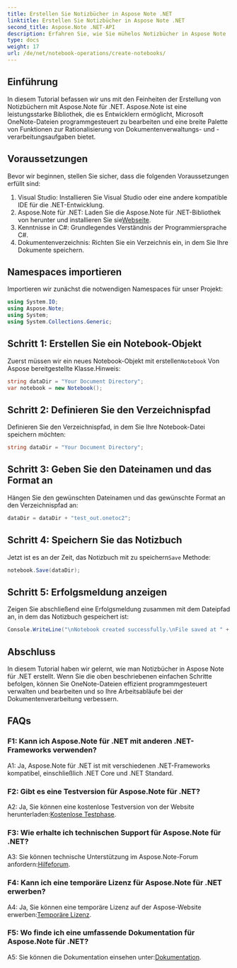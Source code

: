 ```yaml
---
title: Erstellen Sie Notizbücher in Aspose Note .NET
linktitle: Erstellen Sie Notizbücher in Aspose Note .NET
second_title: Aspose.Note .NET-API
description: Erfahren Sie, wie Sie mühelos Notizbücher in Aspose Note .NET erstellen. Steigern Sie jetzt Ihre Dokumentenverarbeitungs-Workflows.
type: docs
weight: 17
url: /de/net/notebook-operations/create-notebooks/
---
```

## Einführung

In diesem Tutorial befassen wir uns mit den Feinheiten der Erstellung von Notizbüchern mit Aspose.Note für .NET. Aspose.Note ist eine leistungsstarke Bibliothek, die es Entwicklern ermöglicht, Microsoft OneNote-Dateien programmgesteuert zu bearbeiten und eine breite Palette von Funktionen zur Rationalisierung von Dokumentenverwaltungs- und -verarbeitungsaufgaben bietet.

## Voraussetzungen

Bevor wir beginnen, stellen Sie sicher, dass die folgenden Voraussetzungen erfüllt sind:

1. Visual Studio: Installieren Sie Visual Studio oder eine andere kompatible IDE für die .NET-Entwicklung.
2.  Aspose.Note für .NET: Laden Sie die Aspose.Note für .NET-Bibliothek von herunter und installieren Sie sie[Webseite](https://releases.aspose.com/note/net/).
3. Kenntnisse in C#: Grundlegendes Verständnis der Programmiersprache C#.
4. Dokumentenverzeichnis: Richten Sie ein Verzeichnis ein, in dem Sie Ihre Dokumente speichern.

## Namespaces importieren

Importieren wir zunächst die notwendigen Namespaces für unser Projekt:

```csharp
using System.IO;
using Aspose.Note;
using System;
using System.Collections.Generic;
```

## Schritt 1: Erstellen Sie ein Notebook-Objekt

 Zuerst müssen wir ein neues Notebook-Objekt mit erstellen`Notebook` Von Aspose bereitgestellte Klasse.Hinweis:

```csharp
string dataDir = "Your Document Directory";
var notebook = new Notebook();
```

## Schritt 2: Definieren Sie den Verzeichnispfad

Definieren Sie den Verzeichnispfad, in dem Sie Ihre Notebook-Datei speichern möchten:

```csharp
string dataDir = "Your Document Directory";
```

## Schritt 3: Geben Sie den Dateinamen und das Format an

Hängen Sie den gewünschten Dateinamen und das gewünschte Format an den Verzeichnispfad an:

```csharp
dataDir = dataDir + "test_out.onetoc2";
```

## Schritt 4: Speichern Sie das Notizbuch

 Jetzt ist es an der Zeit, das Notizbuch mit zu speichern`Save` Methode:

```csharp
notebook.Save(dataDir);
```

## Schritt 5: Erfolgsmeldung anzeigen

Zeigen Sie abschließend eine Erfolgsmeldung zusammen mit dem Dateipfad an, in dem das Notizbuch gespeichert ist:

```csharp
Console.WriteLine("\nNotebook created successfully.\nFile saved at " + dataDir);
```

## Abschluss

In diesem Tutorial haben wir gelernt, wie man Notizbücher in Aspose Note für .NET erstellt. Wenn Sie die oben beschriebenen einfachen Schritte befolgen, können Sie OneNote-Dateien effizient programmgesteuert verwalten und bearbeiten und so Ihre Arbeitsabläufe bei der Dokumentenverarbeitung verbessern.

## FAQs

### F1: Kann ich Aspose.Note für .NET mit anderen .NET-Frameworks verwenden?

A1: Ja, Aspose.Note für .NET ist mit verschiedenen .NET-Frameworks kompatibel, einschließlich .NET Core und .NET Standard.

### F2: Gibt es eine Testversion für Aspose.Note für .NET?

 A2: Ja, Sie können eine kostenlose Testversion von der Website herunterladen:[Kostenlose Testphase](https://releases.aspose.com/).

### F3: Wie erhalte ich technischen Support für Aspose.Note für .NET?

 A3: Sie können technische Unterstützung im Aspose.Note-Forum anfordern:[Hilfeforum](https://forum.aspose.com/c/note/28).

### F4: Kann ich eine temporäre Lizenz für Aspose.Note für .NET erwerben?

A4: Ja, Sie können eine temporäre Lizenz auf der Aspose-Website erwerben:[Temporäre Lizenz](https://purchase.aspose.com/temporary-license/).

### F5: Wo finde ich eine umfassende Dokumentation für Aspose.Note für .NET?

 A5: Sie können die Dokumentation einsehen unter:[Dokumentation](https://reference.aspose.com/note/net/).


